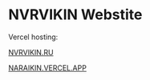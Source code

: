 # NVRVIKIN Webstite

Vercel hosting:

[NVRVIKIN.RU](https://nvrvikin.ru)

[NARAIKIN.VERCEL.APP](https://naraikin.vercel.app)
